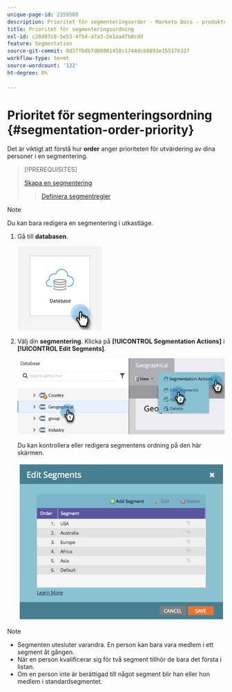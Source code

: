 ```yaml
---
unique-page-id: 2359500
description: Prioritet för segmenteringsorder - Marketo Docs - produktdokumentation
title: Prioritet för segmenteringsordning
exl-id: c20d07c8-5e53-4f54-a7a3-2e1aa4fb0cdd
feature: Segmentation
source-git-commit: 0d37fbdb7d08901458c1744dc68893e155176327
workflow-type: tm+mt
source-wordcount: '122'
ht-degree: 0%

---
```


# Prioritet för segmenteringsordning {#segmentation-order-priority}

Det är viktigt att förstå hur **order** anger prioriteten för utvärdering av dina personer i en segmentering.

>[!PREREQUISITES]
>
>[Skapa en segmentering](/help/marketo/product-docs/personalization/segmentation-and-snippets/segmentation/create-a-segmentation.md)
>>[Definiera segmentregler](/help/marketo/product-docs/personalization/segmentation-and-snippets/segmentation/define-segment-rules.md)

>[!NOTE]
>
>Du kan bara redigera en segmentering i utkastläge.

1. Gå till **databasen**.

   ![](assets/segmentation-order-priority-1.png)

1. Välj din **segmentering**. Klicka på **[!UICONTROL Segmentation Actions]** i **[!UICONTROL Edit Segments]**.

   ![](assets/segmentation-order-priority-2.png)

   Du kan kontrollera eller redigera segmentens ordning på den här skärmen.

   ![](assets/segmentation-order-priority-3.png)

>[!NOTE]
>
>* Segmenten utesluter varandra. En person kan bara vara medlem i ett segment åt gången.
>* När en person kvalificerar sig för två segment tillhör de bara det första i listan.
>* Om en person inte är berättigad till något segment blir han eller hon medlem i standardsegmentet.
